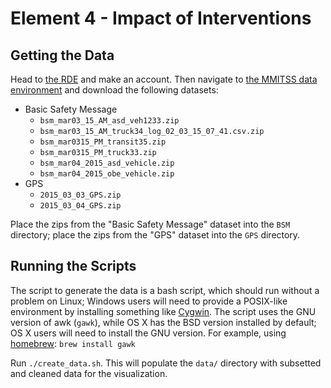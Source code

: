 # Element 4 - Impact of Interventions

## Getting the Data
Head to [the RDE](https://www.its-rde.net/) and make an account. Then navigate to [the MMITSS data environment](https://www.its-rde.net/data/showds?dataEnvironmentNumber=10006) and download the following datasets:

 - Basic Safety Message
   * `bsm_mar03_15_AM_asd_veh1233.zip`
   * `bsm_mar03_15_AM_truck34_log_02_03_15_07_41.csv.zip`
   * `bsm_mar0315_PM_transit35.zip`
   * `bsm_mar0315_PM_truck33.zip`
   * `bsm_mar04_2015_asd_vehicle.zip`
   * `bsm_mar04_2015_obe_vehicle.zip`
 - GPS
   * `2015_03_03_GPS.zip`
   * `2015_03_04_GPS.zip`

Place the zips from the "Basic Safety Message" dataset into the `BSM` directory; place the zips from the "GPS" dataset into the `GPS` directory.

## Running the Scripts

The script to generate the data is a bash script, which should run without a problem on Linux;  Windows users will need to provide a POSIX-like environment by installing something like [Cygwin](https://www.cygwin.com/).  The script uses the GNU version of awk (`gawk`), while OS X has the BSD version installed by default; OS X users will need to install the GNU version.  For example, using [homebrew](http://brew.sh/): `brew install gawk`

Run `./create_data.sh`.  This will populate the `data/` directory with subsetted and cleaned data for the visualization.

